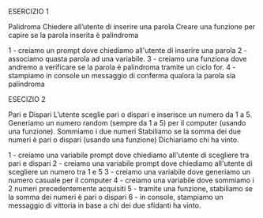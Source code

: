 ESERCIZIO 1

Palidroma
Chiedere all’utente di inserire una parola
Creare una funzione per capire se la parola inserita è palindroma

1 - creiamo un prompt dove chiediamo all'utente di inserire una parola
2 - associamo quasta parola ad una variabile.
3 - creiamo una funziona dove andremo a verificare se la parola è palindroma tramite un ciclo for.
4 - stampiamo in console un messaggio di conferma qualora la parola sia palindroma

ESECIZIO 2 

Pari e Dispari
L’utente sceglie pari o dispari e inserisce un numero da 1 a 5.
Generiamo un numero random (sempre da 1 a 5) per il computer (usando una funzione).
Sommiamo i due numeri
Stabiliamo se la somma dei due numeri è pari o dispari (usando una funzione)
Dichiariamo chi ha vinto.

1 - creiamo una variabile prompt dove chiediamo all'utente di scegliere tra pari e dispari
2 - creiamo una variabile prompt dove chiediamo all'utente di scegliere un numero tra 1 e 5
3 - creiamo una variabile dove generiamo un numero casuale per il computer
4 - creiamo una variabile dove sommiamo i 2 numeri precedentemente acquisiti
5 - tramite una funzione, stabiliamo se la somma dei numeri è pari o dispari
6 - in console, stampiamo un messaggio di vittoria in base a chi dei due sfidanti ha vinto.
